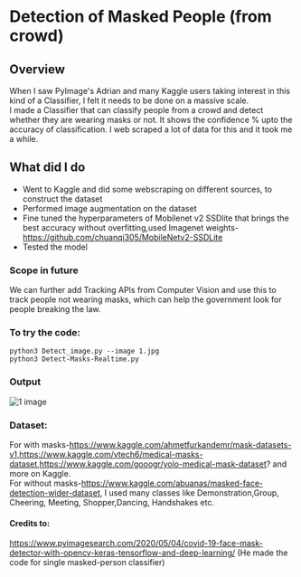 # Detection of Masked People (from crowd) 
## Overview
When I saw PyImage's Adrian and many Kaggle users taking interest in this kind of a Classifier, I felt it needs to be done on a massive scale.</br>
I made a Classifier that can classify people from a crowd and detect whether they are wearing masks or not. It shows the confidence % upto the accuracy of classification. I web scraped a lot of data for this and it took me a while. </br>
## What did I do
- Went to Kaggle and did some webscraping on different sources,  to construct the dataset
- Performed image augmentation on the dataset
- Fine tuned the hyperparameters of Mobilenet v2 SSDlite that brings the best accuracy without overfitting,used Imagenet weights- https://github.com/chuanqi305/MobileNetv2-SSDLite
- Tested the model

### Scope in future
We can further add Tracking APIs from Computer Vision and use this to track people not wearing masks, which can help the government look for people breaking the law. 

### To try the code:
 ```python3 Detect_image.py --image 1.jpg``` </br>
 ```python3 Detect-Masks-Realtime.py ```
### Output
![1 image](https://github.com/Shaxpy/Robotics-and-AI/blob/master/Mobilenet%20V2/Mask_Classifier/Output/output.jpg)

### Dataset:
For with masks-https://www.kaggle.com/ahmetfurkandemr/mask-datasets-v1,https://www.kaggle.com/vtech6/medical-masks-dataset,https://www.kaggle.com/gooogr/yolo-medical-mask-dataset? and more on Kaggle.</br> 
For without masks-https://www.kaggle.com/abuanas/masked-face-detection-wider-dataset, I used many classes like Demonstration,Group, Cheering, Meeting, Shopper,Dancing, Handshakes etc. 


#### Credits to:
https://www.pyimagesearch.com/2020/05/04/covid-19-face-mask-detector-with-opencv-keras-tensorflow-and-deep-learning/
(He made the code for single masked-person classifier)



